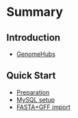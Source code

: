 # Summary

## Introduction

* [GenomeHubs](/README.md)

## Quick Start

* [Preparation](/quick-start/preparation.md)
* [MySQL setup](/quick-start/mysql-setup.md)
* [FASTA+GFF import](/quick-start/import-fasta.md)



